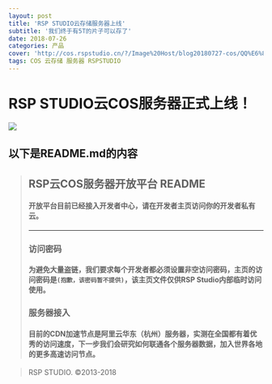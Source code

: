 ```yaml
---
layout: post
title: 'RSP STUDIO云存储服务器上线'
subtitle: '我们终于有5T的片子可以存了'
date: 2018-07-26
categories: 产品
cover: 'http://cos.rspstudio.cn/?/Image%20Host/blog20180727-cos/QQ%E6%88%AA%E5%9B%BE20180727211913.png'
tags: COS 云存储 服务器 RSPSTUDIO
---
```


# RSP STUDIO云COS服务器正式上线！
![](http://cos.rspstudio.cn/?/Image%20Host/blog20180727-cos/QQ%E6%88%AA%E5%9B%BE20180727211820.png)

## 以下是README.md的内容

>## RSP云COS服务器开放平台 README ##
>#### 开放平台目前已经接入开发者中心，请在开发者主页访问你的开发者私有云。
>---
>### 访问密码 ###
> #### 为避免大量盗链，我们要求每个开发者都必须设置非空访问密码，主页的访问密码是`(抱歉，该密码暂不提供)`，该主页文件仅供RSP Studio内部临时访问使用。
>### 服务器接入 ###
> #### 目前的CDN加速节点是阿里云华东（杭州）服务器，实测在全国都有着优秀的访问速度，下一步我们会研究如何联通各个服务器数据，加入世界各地的更多高速访问节点。

> RSP STUDIO. ©2013-2018
